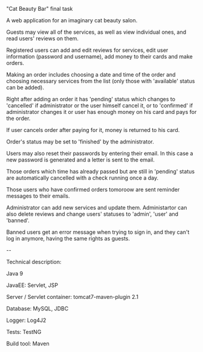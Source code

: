 "Cat Beauty Bar" final task

A web application for an imaginary cat beauty salon.

Guests may view all of the services, as well as view individual ones, and read users' reviews on them.

Registered users can add and edit reviews for services, edit user information (password and username), add money to their cards and make orders.

Making an order includes choosing a date and time of the order and choosing necessary services from the list (only those with 'available' status can be added).

Right after adding an order it has 'pending' status which changes to 'cancelled' if administrator or the user himself cancel it, or to 'confirmed' if administrator changes it or user has enough money on his card and pays for the order.

If user cancels order after paying for it, money is returned to his card.

Order's status may be set to 'finished' by the administrator.

Users may also reset their passwords by entering their email. In this case a new password is generated and a letter is sent to the email.

Those orders which time has already passed but are still in 'pending' status are automatically cancelled with a check running once a day.

Those users who have confirmed orders tomoroow are sent reminder messages to their emails.

Administrator can add new services and update them. Administartor can also delete reviews and change users' statuses to 'admin', 'user' and 'banned'.

Banned users get an error message when trying to sign in, and they can't log in anymore, having the same rights as guests.

--

Technical description:

Java 9

JavaEE: Servlet, JSP

Server / Servlet container: tomcat7-maven-plugin 2.1

Database: MySQL, JDBC

Logger: Log4J2

Tests: TestNG

Build tool: Maven
